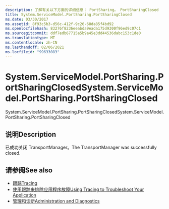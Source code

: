 ```yaml
---
description: 了解有关以下方面的详细信息： PortSharing。 PortSharingClosed
title: System.ServiceModel.PortSharing.PortSharingClosed
ms.date: 03/30/2017
ms.assetid: 8f93c5b3-d56c-412f-9c26-68da85f4bd92
ms.openlocfilehash: 83276f8236eeabda9eada175d9300f96ed9c07c1
ms.sourcegitcommit: ddf7edb67715a5b9a45e3dd44536dabc153c1de0
ms.translationtype: MT
ms.contentlocale: zh-CN
ms.lasthandoff: 02/06/2021
ms.locfileid: "99633083"
---
```

# <a name="systemservicemodelportsharingportsharingclosed"></a><span data-ttu-id="02441-103">System.ServiceModel.PortSharing.PortSharingClosed</span><span class="sxs-lookup"><span data-stu-id="02441-103">System.ServiceModel.PortSharing.PortSharingClosed</span></span>

<span data-ttu-id="02441-104">System.ServiceModel.PortSharing.PortSharingClosed</span><span class="sxs-lookup"><span data-stu-id="02441-104">System.ServiceModel.PortSharing.PortSharingClosed</span></span>  
  
## <a name="description"></a><span data-ttu-id="02441-105">说明</span><span class="sxs-lookup"><span data-stu-id="02441-105">Description</span></span>  

 <span data-ttu-id="02441-106">已成功关闭 TransportManager。</span><span class="sxs-lookup"><span data-stu-id="02441-106">The TransportManager was successfully closed.</span></span>  
  
## <a name="see-also"></a><span data-ttu-id="02441-107">请参阅</span><span class="sxs-lookup"><span data-stu-id="02441-107">See also</span></span>

- [<span data-ttu-id="02441-108">跟踪</span><span class="sxs-lookup"><span data-stu-id="02441-108">Tracing</span></span>](index.md)
- [<span data-ttu-id="02441-109">使用跟踪来排除应用程序故障</span><span class="sxs-lookup"><span data-stu-id="02441-109">Using Tracing to Troubleshoot Your Application</span></span>](using-tracing-to-troubleshoot-your-application.md)
- [<span data-ttu-id="02441-110">管理和诊断</span><span class="sxs-lookup"><span data-stu-id="02441-110">Administration and Diagnostics</span></span>](../index.md)
